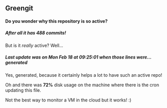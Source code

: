 ## Greengit

#### Do you wonder why this repository is so active?

##### After all it has 488 commits!

But is it *really* active? Well...

##### Last update was on Mon Feb 18 at 09:25:01 when those lines were... generated

Yes, generated, because it certainly helps a lot to have such an active repo!

Oh and there was **72%** disk usage on the machine
where there is the cron updating this file.

Not the best way to monitor a VM in the cloud but it works! :)
